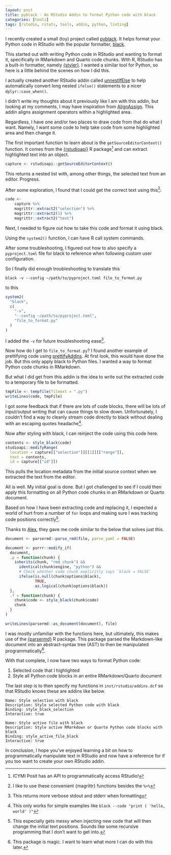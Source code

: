 ```yaml
---
layout: post
title: pyblack - An RStudio Addin to format Python code with black
categories: [tools]
tags: [rstudio, rstats, tools, addin, python, linting]
---
```


I recently created a small (toy) project called
[pyblack](https://github.com/erictleung/pyblack). It helps format your Python
code in RStudio with the popular formatter,
[black](https://github.com/psf/black).

This started out with writing Python code in RStudio and wanting to format it,
specifically in RMarkdown and Quarto code chunks. With R, RStudio has a built-in
formatter, namely [{styler}](https://github.com/r-lib/styler/). I wanted a
similar tool for Python, so here is a little behind the scenes on how I did this.

I actually created another RStudio addin called
[unnestIfElse](https://github.com/erictleung/unnestIfElse/) to help
automatically convert long nested `ifelse()` statements to a nicer
`dplyr::case_when()`.

I didn't write my thoughts about it previously like I am with this addin, but
looking at my comments, I may have inspiration from
[AlignAssign](https://github.com/seasmith/AlignAssign). This addin aligns
assignment operators within a highlighted area.

Regardless, I have one and/or two places to draw code from that do what I want.
Namely, I want some code to help take code from some highlighted area and then
change it.

The first important function to learn about is the `getSourceEditorContext()`
function. It comes from the
[{rstudioapi}](https://rstudio.github.io/rstudioapi/) R package[^1] and
can extract highlighted text into an object.

```r
capture <- rstudioapi::getSourceEditorContext()
```

This returns a nested list with, among other things, the selected text from an
editor. Progress.

After some exploration, I found that I could get the correct text using
this[^2]:

```r
code <-
    capture %>%
    magrittr::extract2("selection") %>%
    magrittr::extract2(1) %>%
    magrittr::extract2("text")
```

Next, I needed to figure out how to take this code and format it using black.

Using the `system2()` function, I can have R call system commands.

After some troubleshooting, I figured out how to also specify a `pyproject.toml`
file for black to reference when following custom user configuration.

So I finally did enough troubleshooting to translate this

```shell
black -v --config ~/path/to/pyproject.toml file_to_format.py
```

to this

```r
system2(
  "black",
  c(
    "-v",
    "--config ~/path/to/pyproject.toml",
    "file_to_format.py"
  )
)
```

I added the `-v` for future troubleshooting ease[^3].

Now how do I get to `file_to_format.py`? I found another example of prettifying
code using [prettifyAddins](https://github.com/stla/prettifyAddins). At first
look, this would have done the job. But this only apply black to Python files.
I wanted a way to format Python code chunks in RMarkdown.

But what I did get from this addin is the idea to write out the extracted code
to a temporary file to be formatted.

```r
tmpFile <- tempfile(fileext = ".py")
writeLines(code, tmpFile)
```

I got some feedback that if there are lots of code blocks, there will be lots of
input/output writing that can cause things to slow down. Unfortunately, I
couldn't find a way to cleanly stream code directly to black without dealing with
an escaping quotes headache[^4].

Now after styling with black, I can reinject the code using this code here.

```r
contents <- style_black(code)
studioapi::modifyRange(
  location = capture[["selection"]][[1]][["range"]],
  text = contents,
  id = capture[["id"]])
```

This pulls the location metadata from the initial source context when we
extracted the text from the editor.

All is well. My initial goal is done. But I got challenged to see if I could then
apply this formatting on all Python code chunks in an RMarkdown or Quarto
document.

Based on how I have been extracting code and replacing it, I expected a world of
hurt from a number of `for` loops and making sure I was tracking code positions
correctly[^5].

Thanks to [Alex](https://github.com/rossellhayes), they gave me code similar to
the below that solves just this.

```r
document <- parsermd::parse_rmd(file, parse_yaml = FALSE)

document <- purrr::modify_if(
  document,
  .p = function(chunk) {
    inherits(chunk, "rmd_chunk") &&
      identical(chunk$engine, "python") &&
      # Check whether code chunk explicitly says `black = FALSE`
      ifelse(is.null(chunk$options$black),
             TRUE,
             as.logical(chunk$options$black))
  },
  .f = function(chunk) {
    chunk$code <- style_black(chunk$code)
    chunk
  }
)

writeLines(parsermd::as_document(document), file)
```

I was mostly unfamiliar with the functions here, but ultimately, this makes use
of the [{parsermd}](https://github.com/rundel/parsermd) R package. This package
parsed the Markdown-like document into an abstract-syntax tree (AST) to then be
manipulated programmatically[^6].

With that complete, I now have two ways to format Python code:

1. Selected code that I highlighted
2. Style all Python code blocks in an entire RMarkdown/Quarto document

The last step is to then specify my functions in `inst/rstudio/addins.dcf` so
that RStudio knows these are addins like below.

```
Name: Style selection with black
Description: Style selected Python code with black
Binding: style_black_selection
Interactive: true

Name: Style active file with black
Description: Style active RMarkdown or Quarto Python code blocks with black
Binding: style_active_file_black
Interactive: true
```

In conclusion, I hope you've enjoyed learning a bit on how to programmatically
manipulate text in RStudio and now have a reference for if you too want to create
your own RStudio addin.

[^1]: ICYMI Posit has an API to programmatically access RStudio!

[^2]: I like to use these convenient {magrittr} functions besides the `%>%`

[^3]: This returns more verbose stdout and stderr when formatting

[^4]: This only works for simple examples like
  `black --code "print ( 'hello, world' )"`

[^5]: This especially gets messy when injecting new code that will then change
  the initial text positions. Sounds like some recursive programming that I don't
  want to get into.

[^6]: This package is magic. I want to learn what more I can do with this later.
